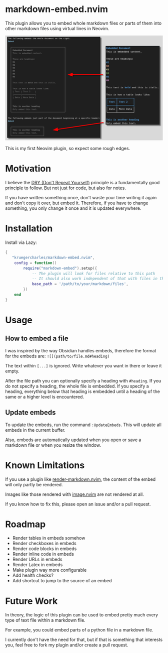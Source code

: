 # markdown-embed.nvim
This plugin allows you to embed whole markdown files or parts of them into other markdown files using virtual lines in Neovim.

![Screenshot](assets/screenshot.png)

This is my first Neovim plugin, so expect some rough edges.

# Motivation
I believe the [DRY (Don't Repeat Yourself)](https://en.wikipedia.org/wiki/Don't_repeat_yourself) principle is a fundamentally good principle to follow. But not just for code, but also for notes.

If you have written something once, don't waste your time writing it again and don't copy it over, but embed it. Therefore, if you have to change something, you only change it once and it is updated everywhere.

# Installation
Install via Lazy:
```lua
{
   "kruegercharles/markdown-embed.nvim",
    config = function()
        require("markdown-embed").setup({
            -- The plugin will look for files relative to this path
            -- It should also work independent of that with files in the same folder
            base_path = '/path/to/your/markdown/files',
        })
    end
}
```

# Usage
## How to embed a file
I was inspired by the way Obsidian handles embeds, therefore the format for the embeds are: `![](path/to/file.md#heading)`

The text within `[...]` is ignored. Write whatever you want in there or leave it empty.

After the file path you can optionally specify a heading with `#heading`.
If you do not specify a heading, the whole file is embedded.
If you specify a heading, everything below that heading is embedded until a heading of the same or a higher level is encountered.

## Update embeds
To update the embeds, run the command `:UpdateEmbeds`. This will update all embeds in the current buffer.

Also, embeds are automatically updated when you open or save a markdown file or when you resize the window.

# Known Limitations
If you use a plugin like [render-markdown.nvim](https://github.com/MeanderingProgrammer/render-markdown.nvim), the content of the embed will only partly be rendered.

Images like those rendered with [image.nvim](https://github.com/3rd/image.nvim) are not rendered at all.

If you know how to fix this, please open an issue and/or a pull request.

# Roadmap
- Render tables in embeds somehow
- Render checkboxes in embeds
- Render code blocks in embeds
- Render inline code in embeds
- Render URLs in embeds
- Render Latex in embeds
- Make plugin way more configurable
- Add health checks?
- Add shortcut to jump to the source of an embed

# Future Work
In theory, the logic of this plugin can be used to embed pretty much every type of text file within a markdown file.

For example, you could embed parts of a python file in a markdown file.

I currently don't have the need for that, but if that is something that interests you, feel free to fork my plugin and/or create a pull request.
